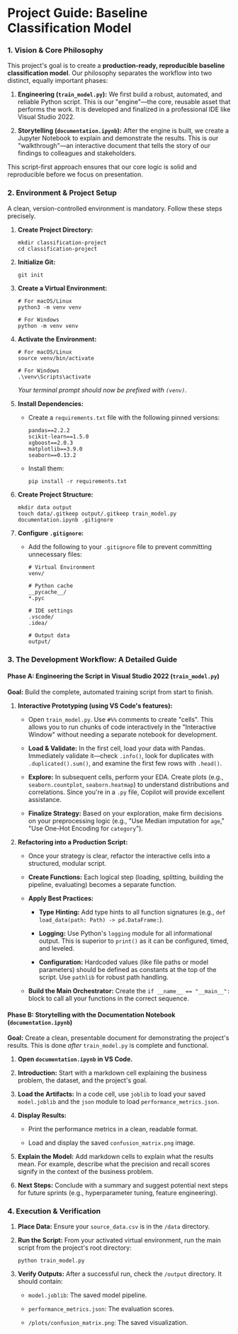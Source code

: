# Project Guide: Baseline Classification Model

### **1. Vision & Core Philosophy**

This project's goal is to create a **production-ready, reproducible baseline classification model**. Our philosophy separates the workflow into two distinct, equally important phases:

1. **Engineering (`train_model.py`):** We first build a robust, automated, and reliable Python script. This is our "engine"—the core, reusable asset that performs the work. It is developed and finalized in a professional IDE like Visual Studio 2022.
    
2. **Storytelling (`documentation.ipynb`):** After the engine is built, we create a Jupyter Notebook to explain and demonstrate the results. This is our "walkthrough"—an interactive document that tells the story of our findings to colleagues and stakeholders.
    

This script-first approach ensures that our core logic is solid and reproducible before we focus on presentation.

### **2. Environment & Project Setup**

A clean, version-controlled environment is mandatory. Follow these steps precisely.

1. **Create Project Directory:**
    
    ```
    mkdir classification-project
    cd classification-project
    ```
    
2. **Initialize Git:**
    
    ```
    git init
    ```
    
3. **Create a Virtual Environment:**
    
    ```
    # For macOS/Linux
    python3 -m venv venv
    
    # For Windows
    python -m venv venv
    ```
    
4. **Activate the Environment:**
    
    ```
    # For macOS/Linux
    source venv/bin/activate
    
    # For Windows
    .\venv\Scripts\activate
    ```
    
    _Your terminal prompt should now be prefixed with `(venv)`._
    
5. **Install Dependencies:**
    
    - Create a `requirements.txt` file with the following pinned versions:
        
        ```
        pandas==2.2.2
        scikit-learn==1.5.0
        xgboost==2.0.3
        matplotlib==3.9.0
        seaborn==0.13.2
        ```
        
    - Install them:
        
        ```
        pip install -r requirements.txt
        ```
        
6. **Create Project Structure:**
    
    ```
    mkdir data output
    touch data/.gitkeep output/.gitkeep train_model.py documentation.ipynb .gitignore
    ```
    
7. **Configure `.gitignore`:**
    
    - Add the following to your `.gitignore` file to prevent committing unnecessary files:
        
        ```
        # Virtual Environment
        venv/
        
        # Python cache
        __pycache__/
        *.pyc
        
        # IDE settings
        .vscode/
        .idea/
        
        # Output data
        output/
        ```
        

### **3. The Development Workflow: A Detailed Guide**

#### **Phase A: Engineering the Script in Visual Studio 2022 (`train_model.py`)**

**Goal:** Build the complete, automated training script from start to finish.

1. **Interactive Prototyping (using VS Code's features):**
    
    - Open `train_model.py`. Use `#%%` comments to create "cells". This allows you to run chunks of code interactively in the "Interactive Window" without needing a separate notebook for development.
        
    - **Load & Validate:** In the first cell, load your data with Pandas. Immediately validate it—check `.info()`, look for duplicates with `.duplicated().sum()`, and examine the first few rows with `.head()`.
        
    - **Explore:** In subsequent cells, perform your EDA. Create plots (e.g., `seaborn.countplot`, `seaborn.heatmap`) to understand distributions and correlations. Since you're in a `.py` file, Copilot will provide excellent assistance.
        
    - **Finalize Strategy:** Based on your exploration, make firm decisions on your preprocessing logic (e.g., "Use Median imputation for `age`," "Use One-Hot Encoding for `category`").
        
2. **Refactoring into a Production Script:**
    
    - Once your strategy is clear, refactor the interactive cells into a structured, modular script.
        
    - **Create Functions:** Each logical step (loading, splitting, building the pipeline, evaluating) becomes a separate function.
        
    - **Apply Best Practices:**
        
        - **Type Hinting:** Add type hints to all function signatures (e.g., `def load_data(path: Path) -> pd.DataFrame:`).
            
        - **Logging:** Use Python's `logging` module for all informational output. This is superior to `print()` as it can be configured, timed, and leveled.
            
        - **Configuration:** Hardcoded values (like file paths or model parameters) should be defined as constants at the top of the script. Use `pathlib` for robust path handling.
            
    - **Build the Main Orchestrator:** Create the `if __name__ == "__main__":` block to call all your functions in the correct sequence.
        

#### **Phase B: Storytelling with the Documentation Notebook (`documentation.ipynb`)**

**Goal:** Create a clean, presentable document for demonstrating the project's results. This is done _after_ `train_model.py` is complete and functional.

1. **Open `documentation.ipynb` in VS Code.**
    
2. **Introduction:** Start with a markdown cell explaining the business problem, the dataset, and the project's goal.
    
3. **Load the Artifacts:** In a code cell, use `joblib` to load your saved `model.joblib` and the `json` module to load `performance_metrics.json`.
    
4. **Display Results:**
    
    - Print the performance metrics in a clean, readable format.
        
    - Load and display the saved `confusion_matrix.png` image.
        
5. **Explain the Model:** Add markdown cells to explain what the results mean. For example, describe what the precision and recall scores signify in the context of the business problem.
    
6. **Next Steps:** Conclude with a summary and suggest potential next steps for future sprints (e.g., hyperparameter tuning, feature engineering).
    

### **4. Execution & Verification**

1. **Place Data:** Ensure your `source_data.csv` is in the `/data` directory.
    
2. **Run the Script:** From your activated virtual environment, run the main script from the project's root directory:
    
    ```
    python train_model.py
    ```
    
3. **Verify Outputs:** After a successful run, check the `/output` directory. It should contain:
    
    - `model.joblib`: The saved model pipeline.
        
    - `performance_metrics.json`: The evaluation scores.
        
    - `/plots/confusion_matrix.png`: The saved visualization.
